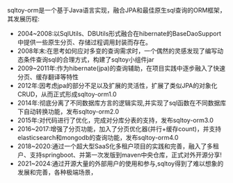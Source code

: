 sqltoy-orm是一个基于Java语言实现，融合JPA和最佳原生sql查询的ORM框架，其发展历程:
* 2004~2008:以SqlUtils、DBUtils形式融合在hibernate的BaseDaoSupport中提供一些原生分页、存储过程调用封装而存在。
* 2008年末:在思考如何应对多变的查询需求时，一个偶然的灵感发现了编写动态条件查询sql的合理方式，构建了sqltoy小组件jar
* 2009~2011年:作为hibernate(jpa)的查询辅助，在项目实践中逐步融入了快速分页、缓存翻译等特性
* 2012年:因考虑jpa的部分不足以及扩展的灵活性，扩展了类似JPA的对象化CRUD，从而正式形成sqltoy-orm1.0
* 2014年:彻底分离了不同数据库方言的逻辑实现,并实现了sql函数在不同数据库下自动转换功能，发布sqltoy-orm2.0
* 2015年:对代码进行了优化，完成对分库分表的支持，发布sqltoy-orm3.0
* 2016~2017:增强了分页功能，加入了分页优化器(并行+缓存count)，并支持elasticsearch和mongodb的查询功能，发布sqltoy-orm4.0
* 2018~2020:通过一个超大型SaaS化多租户项目的实践和完善，融入了多租户、支持springboot、并第一次发版到maven中央仓库，正式对外开源分享!
* 2021~2024:通过开源大量的外部用户的使用和参与,sqltoy得到了难以想象的发展和完善，各种极端场景，